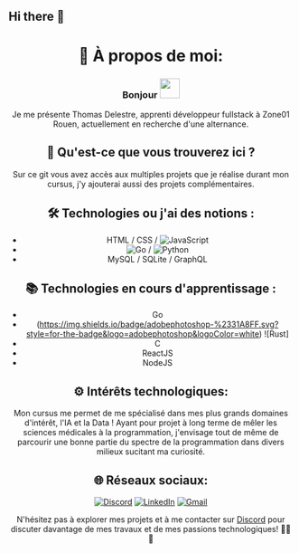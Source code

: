 ## Hi there 👋

<div align="center">

# 💫 À propos de moi:
### Bonjour <img src="https://media.giphy.com/media/hvRJCLFzcasrR4ia7z/giphy.gif" width="35"></h1>
Je me présente Thomas Delestre, apprenti développeur fullstack à Zone01 Rouen, actuellement en recherche d'une alternance.

## 🚀 Qu'est-ce que vous trouverez ici ?
Sur ce git vous avez accès aux multiples projets que je réalise durant mon cursus, j'y ajouterai aussi des projets complémentaires.

## 🛠️ Technologies ou j'ai des notions :
- HTML / CSS / ![JavaScript](https://img.shields.io/badge/javascript-%23323330.svg?style=for-the-badge&logo=javascript&logoColor=%23F7DF1E) 
- ![Go](https://img.shields.io/badge/go-%2300ADD8.svg?style=for-the-badge&logo=go&logoColor=white) / ![Python](https://img.shields.io/badge/python-3.10-brightgreen?logo=python)
- MySQL / SQLite / GraphQL

## 📚 Technologies en cours d'apprentissage :
- Go
- (https://img.shields.io/badge/adobephotoshop-%2331A8FF.svg?style=for-the-badge&logo=adobephotoshop&logoColor=white) ![Rust]
- C
- ReactJS
- NodeJS


## ⚙️ Intérêts technologiques:
Mon cursus me permet de me spécialisé dans mes plus grands domaines d'intérêt, l'IA et la Data ! Ayant pour projet à long terme de mêler les sciences médicales à la programmation,
j'envisage tout de même de parcourir une bonne partie du spectre de la programmation dans divers milieux sucitant ma curiosité.

## 🌐 Réseaux sociaux:
[![Discord](https://img.shields.io/badge/Discord-%237289DA.svg?logo=discord&logoColor=white)](discord://discordapp.com/users/372828593727995914)
[![LinkedIn](https://img.shields.io/badge/LinkedIn-%230077B5.svg?logo=linkedin&logoColor=white)]([https://www.linkedin.com/in/nicolasduval/](https://www.linkedin.com/in/thomas-delestre-854822194/))
[![Gmail](https://img.shields.io/badge/Gmail-%23EA4335.svg?logo=gmail&logoColor=white)](mailto:thomas.delestre.pro@gmail.com)

N'hésitez pas à explorer mes projets et à me contacter sur [Discord](https://discordapp.com/users/372828593727995914) pour discuter davantage de mes travaux et de mes passions technologiques! 👨‍💻🚀

</div>
